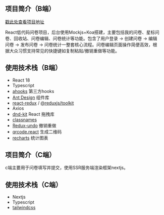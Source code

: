 ## 项目简介（B端）

[戳此处查看项目地址](https://gitee.com/guitarher/react-low-code)

React低代码问卷项目，后台使用Mockjs+Koa搭建，主要包括我的问卷、星标问卷、回收站、问卷编辑、问卷统计等功能。包含了用户登录 -> 创建问卷 -> 编辑问卷 -> 发布问卷 -> 问卷统计一整套核心流程。问卷编辑页面操作简便高效，根据大众习惯支持常见的快捷键如复制粘贴/撤销重做等功能。

## 使用技术栈（B端）

- React 18
- Typescript
- [ahooks](https://ahooks.js.org/zh-CN/hooks/use-request/index) 第三方hooks
- [Ant Design](https://ant.design/components/button-cn/) 组件库
- [react-redux](https://www.npmjs.com/package/react-redux) / [@reduxjs/toolkit](https://www.npmjs.com/package/@reduxjs/toolkit)
- Axios
- [dnd-kit](https://www.npmjs.com/package/@dnd-kit/core) React 拖拽库
- [classnames](https://www.npmjs.com/package/classnames)
- [Redux-undo](https://www.npmjs.com/package/redux-undo/v/0.6.1) 撤销重做
- [qrcode.react](https://www.npmjs.com/package/qrcode.react) 生成二维码
- [recharts](https://www.npmjs.com/package/recharts) 统计图表

## 项目简介（C端）

c端主要用于问卷填写并提交，使用SSR服务端渲染框架nextjs。

## 使用技术栈（C端）

- Nextjs
- Typescript
- [tailwindcss](https://www.tailwindcss.cn/docs/installation)